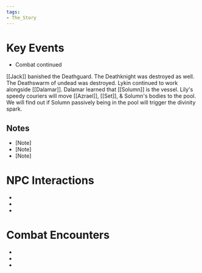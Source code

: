 ```yaml
---
tags:
- The_Story
---
```

# Key Events
- Combat continued

[[Jack]] banished the Deathguard. The Deathknight was destroyed as well. The Deathswarm of undead was destroyed. Lykin continued to work alongside [[Dalamar]]. Dalamar learned that [[Solumn]] is the vessel. Lily's speedy couriers will move [[Azrael]], [[Set]], & Solumn's bodies to the pool. We will find out if Solumn passively being in the pool will trigger the divinity spark. 

## Notes
- [Note]
- [Note]
- [Note]

# NPC Interactions
- [NPC Name]: [Interaction/Outcome]
- [NPC Name]: [Interaction/Outcome]
- [NPC Name]: [Interaction/Outcome]

# Combat Encounters
- [Monster Name(s)]: [Outcome]
- [Monster Name(s)]: [Outcome]
- [Monster Name(s)]: [Outcome]


